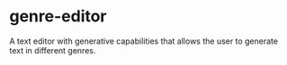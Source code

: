 # genre-editor
A text editor with generative capabilities that allows the user to generate text in different genres.
